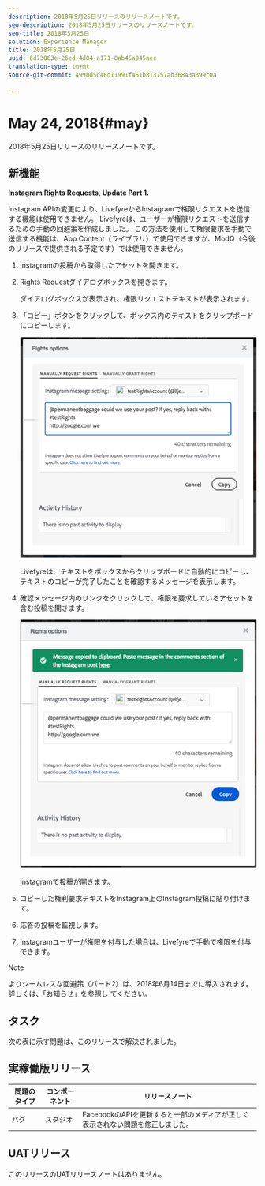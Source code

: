 ```yaml
---
description: 2018年5月25日リリースのリリースノートです。
seo-description: 2018年5月25日リリースのリリースノートです。
seo-title: 2018年5月25日
solution: Experience Manager
title: 2018年5月25日
uuid: 6d73063e-26ed-4d84-a171-0ab45a945aec
translation-type: tm+mt
source-git-commit: 4990d5d46d11991f451b813757ab36843a399c0a

---
```



# May 24, 2018{#may}

2018年5月25日リリースのリリースノートです。

## 新機能

**Instagram Rights Requests, Update Part 1.**

Instagram APIの変更により、LivefyreからInstagramで権限リクエストを送信する機能は使用できません。 Livefyreは、ユーザーが権限リクエストを送信するための手動の回避策を作成しました。 この方法を使用して権限要求を手動で送信する機能は、App Content（ライブラリ）で使用できますが、ModQ（今後のリリースで提供される予定です）では使用できません。

1. Instagramの投稿から取得したアセットを開きます。
1. Rights Requestダイアログボックスを開きます。

   ダイアログボックスが表示され、権限リクエストテキストが表示されます。

1. 「コピー」ボタンをクリックして、ボックス内のテキストをクリップボードにコピーします。

   ![](../assets/rr_insta_workaround1.png)

   Livefyreは、テキストをボックスからクリップボードに自動的にコピーし、テキストのコピーが完了したことを確認するメッセージを表示します。

1. 確認メッセージ内のリンクをクリックして、権限を要求しているアセットを含む投稿を開きます。

   ![](../assets/rr_insta_workaround2.png)

   Instagramで投稿が開きます。

1. コピーした権利要求テキストをInstagram上のInstagram投稿に貼り付けます。
1. 応答の投稿を監視します。
1. Instagramユーザーが権限を付与した場合は、Livefyreで手動で権限を付与できます。

>[!NOTE]
>
>よりシームレスな回避策（パート2）は、2018年6月14日までに導入されます。 詳しくは、「お知らせ」を参照し [てください](/help/using/c-anouncements.md#c_anouncements)。

## タスク

次の表に示す問題は、このリリースで解決されました。

## 実稼働版リリース

| **問題のタイプ** | **コンポーネント** | **リリースノート** |
|---|---|---|
| バグ | スタジオ | FacebookのAPIを更新すると一部のメディアが正しく表示されない問題を修正しました。 |

## UATリリース

このリリースのUATリリースノートはありません。
